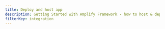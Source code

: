 ```yaml
---
title: Deploy and host app
description: Getting Started with Amplify Framework - how to host & deploy your web app
filterKey: integration
---
```


<inline-fragment integration="next" src="~/start/getting-started/fragments/next/hosting.md"></inline-fragment>
<inline-fragment integration="react" src="~/start/getting-started/fragments/vanillajs/hosting.md"></inline-fragment>
<inline-fragment integration="angular" src="~/start/getting-started/fragments/vanillajs/hosting.md"></inline-fragment>
<inline-fragment integration="ionic" src="~/start/getting-started/fragments/vanillajs/hosting.md"></inline-fragment>
<inline-fragment integration="js" src="~/start/getting-started/fragments/vanillajs/hosting.md"></inline-fragment>
<inline-fragment integration="vue" src="~/start/getting-started/fragments/vanillajs/hosting.md"></inline-fragment>


